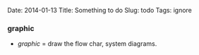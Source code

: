 Date: 2014-01-13
Title: Something to do
Slug: todo
Tags: ignore

### graphic
- *graphic* = draw the flow char, system diagrams.
